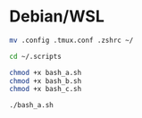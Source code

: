 # Debian/WSL

```sh
mv .config .tmux.conf .zshrc ~/

cd ~/.scripts

chmod +x bash_a.sh
chmod +x bash_b.sh
chmod +x bash_c.sh

./bash_a.sh
```

